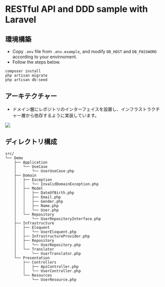 # RESTful API and DDD sample with Laravel


## 環境構築
- Copy `.env` file from `.env.example`, and modify `DB_HOST` and `DB_PASSWORD` according to your envirnoment.
- Follow the steps below.
```
composer install
php artisan migrate
php artisan db:seed
```

## アーキテクチャー
- ドメイン層にレポジトリのインターフェイスを設置し、インフラストラクチャー層から依存するように実装しています。

<img src=https://user-images.githubusercontent.com/6086624/76143827-027caf80-60be-11ea-965a-fc3daa8422a8.png>

## ディレクトリ構成
```
src/
└── Demo
    ├── Application
    │   └── UseCase
    │       └── UserUseCase.php
    ├── Domain
    │   ├── Exception
    │   │   └── InvalidDomainException.php
    │   ├── Model
    │   │   ├── DateOfBirth.php
    │   │   ├── Email.php
    │   │   ├── Gender.php
    │   │   ├── Name.php
    │   │   └── User.php
    │   └── Repository
    │       └── UserRepositoryInterface.php
    ├── Infrastructure
    │   ├── Eloquent
    │   │   └── UserEloquent.php
    │   ├── InfrastructureProvider.php
    │   ├── Repository
    │   │   └── UserRepository.php
    │   └── Translator
    │       └── UserTranslator.php
    └── Presentation
        ├── Controllers
        │   ├── ApiController.php
        │   └── UserController.php
        └── Resources
            └── UserResource.php

```
